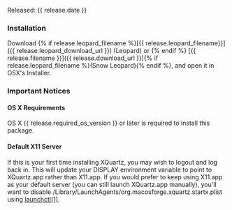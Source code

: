 Released: {{ release.date }}

### Installation ###

Download {% if release.leopard_filename %}[{{ release.leopard_filename}}]({{ release.leopard_download_url }}) (Leopard) or {% endif %}
[{{ release.filename }}]({{ release.download_url }}){% if release.leopard_filename %}(Snow Leopard){% endif %},
and open it in OSX's Installer.

### Important Notices ###

#### OS X Requirements ####

OS X {{ release.required_os_version }} or later is required to install
this package.

#### Default X11 Server ####

If this is your first time installing XQuartz, you may wish to logout and log
back in. This will update your DISPLAY environment variable to point to
XQuartz.app rather than X11.app. If you would prefer to keep using X11.app as
your default server (you can still launch XQuartz.app manually), you'll want
to disable /Library/LaunchAgents/org.macosforge.xquartz.startx.plist using
[launchctl(1)](http://developer.apple.com/Mac/library/documentation/Darwin/Reference/ManPages/man1/launchctl.1.html).
